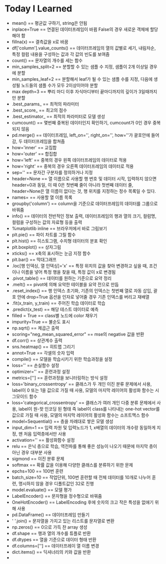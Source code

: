 # Today I Learned



- mean() == 평균값 구하기, string은 안됨
- inplace=True == 연결된 데이터프레임이 바뀜 False의 경우 새로운 객체에 할당해야 함
- fillna(x) == 결측값을 x로 바꿈
- df['column'].value_counts() == 데이터프레임의 열의 값별로 세기, 내림차순, 특정 컬럼 내용을 구성하는 값과 각 값의 빈도를 보여줌
- count() == 문자열의 개수를 세는 함수
- min_samples_split=2 == 분할할 수 있는 샘플 수 지정, 샘플이 2개 이상일 경우에 분할
- min_samples_leaf=2 == 분할해서 leaf가 될 수 있는 샘플 수를 지정, 다음에 생성될 노드들의 샘플 수가 모두 2이상이어야 분할
- max depth=3 == 뿌리 마디 이후 자식마디부터 끝마디까지의 깊이가 3일때까지만 분할
- .best_params_ == 최적의 파라미터
- .best_score_ == 최고의 점수
- .best_estimator_ == 최적의 파라미터로 모델 생성
- cumcount() == 몇번째 중복된 데이터인지 확인하기, cumcount가 0인 경우 중복되지 않음
- pd.merge() == 데이터프레임, left_on='', right_on='', how=''가 괄호안에 들어감, 두 데이터프레임을 합쳐줌
- how='inner' == 교집합
- how='outer' == 합집합
- how='left' == 중복의 경우 왼쪽 데이터프레임의 데이터로 적용
- how='right' == 중복의 경우 오른쪽 데이터프레임의 데이터로 적용
- sep='' == 문자간 구분자를 정의하거나 지정
- header=None == 열 이름으로 사용할 행 번호 및 데이터 시작, 입력하지 않으면 header=0과 동일, 이 때 0은 첫번째 줄이 아니라 첫번째 데이터 줄, header=None은 열 이름이 없다는 것, 행 위치를 지정하는 정수 목록일 수 있다.
- names= == 사용할 열 이름 목록
- groupby('column') == column을 기준으로 데이터프레임의 데이터를 그룹으로 바꿔줌
- info() == 데이터의 전반적인 정보 출력,  데이터프레임의 행과 열의 크기, 컬럼명, 컬럼을 구성하는 값의 자료형 등을 출력
- %matplotlib inline == 브라우저에서 바로 그림보기
- plt.pie() == 파이 차트를 그릴 함수
- plt.hist() == 히스토그램, 수치형 데이터의 분포 확인
- plt.boxplot() == 상자그림
- xticks() == x축의 표시하는 눈금 지정 함수
- plt.bar() == 막대그래프
- .loc[행 인덱싱, 열 인덱싱]='x' == 특정 위치의 값을 찾아 변경하고 싶을 때, 조건이나 이름을 넣어 특정 행을 찾을 때, 특정 값이 x로 변경됨
- .pivot_table() == 데이터를 원하는 기준으로 요약 정리
- .melt() == pivot에 의해 요악한 테이블을 요약 전으로 만듬
- .reset_index() == 행 인덱스 초기화, 기존의 인덱스는 첫번째 열로 자동 삽입, 괄호 안에 drop=True 옵션을 인자로 넣어줄 경우 기존 인덱스를 버리고 재배열
- .fit(x_train, y_train) == 주어진 학습 데이터로 학습
- .predict(x_test) == 해당 테스트 데이터로 예측
- filled = True == class별 노드에 color 채우기
- impurity=True == 불순도 표시
- np.sqrt() == 제곱근 출력
- scoring="neg_mean_squared_error" == mse의 negative 값을 반환
- df.corr() == 상관계수 출력
- sns.heatmap() == 히트맵 그리기
- annot=True == 각셀의 숫자 입력
- compile() == 모델을 학습시키기 위한 학습과정을 설정
- loss='' == 손실함수 설정
- optimizer='' == 훈련과정 설정
- metrics=[''] == 훈련과정을 보니터링하는 방식 설정
- loss='binary_crossentropy' == 클래스가 두 개인 이진 분류 문제에서 사용, label이 0 또는 1을 값으로 가질 때 사용, 모델의 마지막 레이어의 활성화 함수는 시그모이드 함수
- loss='categorical_crossentropy' == 클래스가 여러 개인 다중 분류 문제에서 사용, label이 원-핫 인코딩 된 형태 즉 label이 class를 나타내는 one-hot vector를 값으로 가질 때 사용, 모델의 마지막 레이어의 활성화 함수는 소프트맥스 함수
- model=Sequential() == 층을 차례대로 쌓은 모델 생성
- input_dim=1 == 입력 차원 및 입력노드가 1, x배열의 데이터의 개수랑 동일하게 지정, 맨 처음 입력층에서만 사용
- activation='' == 활성화함수 설정
- relu == 은닉 층으로 학습, 역전파를 통해 좋은 성능이 나오기 때문에 마지막 층이 아닌 경우 대부분 사용
- sigmond == 이진 분류 문제
- softmax == 확률 값을 이용해 다양한 클래스를 분류하기 위한 문제
- epchs=100 == 100번 훈련
- batch_size=10 == 작업단위, 100번 훈련할 때 전체 데이터를 10개로 나누어 훈련, 명시하지 않을 경우 디폴트값인 32로 진행
- model.evaluate() == 모델 평가
- LabelEncoder() == 문자형을 정수형으로 바꿔줌
- OneHotEncoder() == LabelEncoding 후에 숫자의 크고 작은 특성을 없애기 위해 사용
- pd.DataFrame() == 데이터프레임 만들기
- ' '.join() = 문자열을 가지고 있는 리스트를 문자열로 변환
- np.zeros() == 0으로 가득 찬 array 생성
- df.shape == 행과 열의 개수를 튜플로 반환
- df.dtypes == 열을 기준으로 데이터 형태 반환
- df.columns=[''] == 데이터프레이 열 이름 변경 
- dict.items() == 딕셔너리의 키와 값을 반환
- 